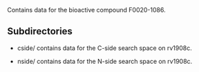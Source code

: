 Contains data for the bioactive compound F0020-1086.

## Subdirectories

- cside/ contains data for the C-side search space on rv1908c.

- nside/ contains data for the N-side search space on rv1908c.

